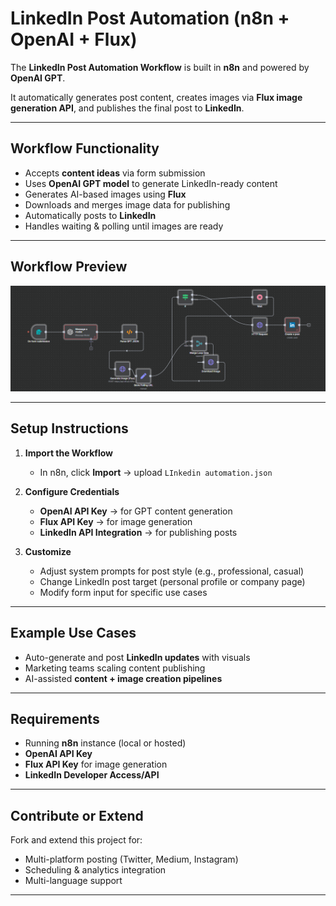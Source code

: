 #  LinkedIn Post Automation (n8n + OpenAI + Flux)

The **LinkedIn Post Automation Workflow** is built in **n8n** and powered by **OpenAI GPT**.  

It automatically generates post content, creates images via **Flux image generation API**, and publishes the final post to **LinkedIn**.

---

##  Workflow Functionality

- Accepts **content ideas** via form submission  
- Uses **OpenAI GPT model** to generate LinkedIn-ready content  
- Generates AI-based images using **Flux**  
- Downloads and merges image data for publishing  
- Automatically posts to **LinkedIn**  
- Handles waiting & polling until images are ready  

---

##  Workflow Preview

![Workflow Screenshot](Screenshot.png)

---

##  Setup Instructions

1. **Import the Workflow**  
   - In n8n, click **Import** → upload `LInkedin automation.json`  

2. **Configure Credentials**  
   - **OpenAI API Key** → for GPT content generation  
   - **Flux API Key** → for image generation  
   - **LinkedIn API Integration** → for publishing posts  

3. **Customize**  
   - Adjust system prompts for post style (e.g., professional, casual)  
   - Change LinkedIn post target (personal profile or company page)  
   - Modify form input for specific use cases  

---

##  Example Use Cases

- Auto-generate and post **LinkedIn updates** with visuals  
- Marketing teams scaling content publishing  
- AI-assisted **content + image creation pipelines**  

---

##  Requirements

- Running **n8n** instance (local or hosted)  
- **OpenAI API Key**  
- **Flux API Key** for image generation  
- **LinkedIn Developer Access/API**  

---

##  Contribute or Extend

Fork and extend this project for:

- Multi-platform posting (Twitter, Medium, Instagram)  
- Scheduling & analytics integration  
- Multi-language support  

---

